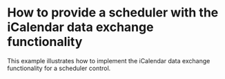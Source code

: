 # How to provide a scheduler with the iCalendar data exchange functionality


<p>This example illustrates how to implement the iCalendar data exchange functionality for a scheduler control.</p>

<br/>


